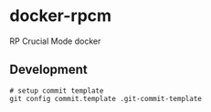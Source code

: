 # docker-rpcm
RP Crucial Mode docker

Development
-----------

    # setup commit template
    git config commit.template .git-commit-template
